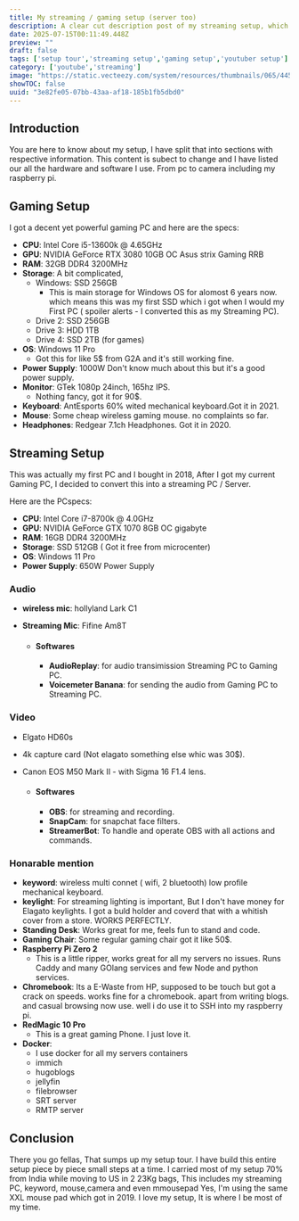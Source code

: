 ```yaml
---
title: My streaming / gaming setup (server too)
description: A clear cut description post of my streaming setup, which includes pc, accessories, audio, video, etc. 
date: 2025-07-15T00:11:49.448Z
preview: ""
draft: false
tags: ['setup tour','streaming setup','gaming setup','youtuber setup']
category: ['youtube','streaming']
image: "https://static.vecteezy.com/system/resources/thumbnails/065/445/852/small/3d-gamer-streaming-setup-png.png"
showTOC: false
uuid: "3e82fe05-07bb-43aa-af18-185b1fb5dbd0"
---
```


## Introduction 

You are here to know about my setup, I have split that into sections with respective information. This content is subect to change and I have listed our all the hardware and software I use. From pc to camera including my raspberry pi. 

## Gaming Setup

I got a decent yet powerful gaming PC and here are the specs:

- **CPU**: Intel Core i5-13600k @ 4.65GHz
- **GPU**: NVIDIA GeForce RTX 3080 10GB OC Asus strix Gaming RRB
- **RAM**: 32GB DDR4 3200MHz
- **Storage**: A bit complicated,
  - Windows: SSD 256GB
    - This is main storage for Windows OS for alomost 6 years now. which means this was my first SSD which i got when I would my First PC ( spoiler alerts - I converted this as my Streaming PC).
  - Drive 2: SSD 256GB
  - Drive 3: HDD 1TB 
  - Drive 4: SSD 2TB (for games)
- **OS**: Windows 11 Pro 
  - Got this for like 5$ from G2A and it's still working fine.
- **Power Supply**: 1000W Don't know much about this but it's a good power supply.
- **Monitor**: GTek 1080p 24inch, 165hz IPS. 
  - Nothing fancy, got it for 90$.
- **Keyboard**: AntEsports 60% wited mechanical keyboard.Got it in 2021.
- **Mouse**: Some cheap wireless gaming mouse. no complaints so far.
- **Headphones**: Redgear 7.1ch Headphones. Got it in 2020. 

## Streaming Setup

This was actually my first PC and I bought in 2018, After I got my current Gaming PC, I decided to convert this into a streaming PC / Server.

Here are the PCspecs:

- **CPU**: Intel Core i7-8700k @ 4.0GHz
- **GPU**: NVIDIA GeForce GTX 1070 8GB OC gigabyte
- **RAM**: 16GB DDR4 3200MHz
- **Storage**: SSD 512GB ( Got it free from microcenter)
- **OS**: Windows 11 Pro
- **Power Supply**: 650W Power Supply

### Audio

- **wireless mic**: hollyland Lark C1
- **Streaming Mic**: Fifine Am8T 

    - #### Softwares
        - **AudioReplay**: for audio transimission Streaming PC to Gaming PC. 
        - **Voicemeter Banana**: for sending the audio from Gaming PC to Streaming PC.

### Video 

- Elgato HD60s 
- 4k capture card (Not elagato something else whic was 30$). 
- Canon EOS M50 Mark II - with Sigma 16 F1.4 lens.

    - #### Softwares
        - **OBS**: for streaming and recording.
        - **SnapCam**: for snapchat face filters.
        - **StreamerBot**: To handle and operate OBS with all actions and commands.


### Honarable mention

- **keyword**: wireless multi connet ( wifi, 2 bluetooth) low profile mechanical keyboard.
- **keylight**: For streaming lighting is important, But I don't have money for Elagato keylights. I got a buld holder and coverd that with a whitish cover from a store. WORKS PERFECTLY.
- **Standing Desk**: Works great for me, feels fun to stand and code.
- **Gaming Chair**: Some regular gaming chair got it like 50$.
- **Raspberry Pi Zero 2** 
  - This is a little ripper, works great for all my servers no issues. Runs Caddy and many GOlang services and few Node and python services.
- **Chromebook**: Its a E-Waste from HP, supposed to be touch but got a crack on speeds. works fine for a chromebook. apart from writing blogs. and casual browsing now use. well i do use it to SSH into my raspberry pi.
- **RedMagic 10 Pro**
  - This is a great gaming Phone. I just love it.
- **Docker**:
  - I use docker for all my servers containers 
  -  immich
  - hugoblogs
  - jellyfin
  - filebrowser
  - SRT server
  - RMTP server


## Conclusion
There you go fellas, That sumps up my setup tour. I have build this entire setup piece by piece small steps at a time. I carried most of my setup 70% from India while moving to US in 2 23Kg bags, This includes my streaming PC, keyword, mouse,camera and even mmousepad Yes, I'm using the same XXL mouse pad which got in 2019. I love my setup, It is where I be most of my time.


